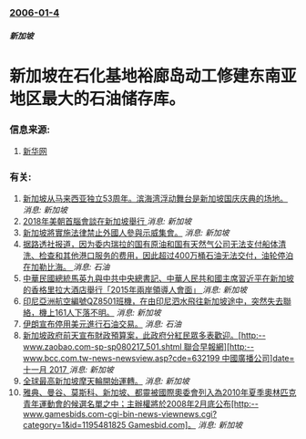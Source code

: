 ### [2006-01-4](/news/2006/01/4/index.md)

##### 新加坡
# 新加坡在石化基地裕廊岛动工修建东南亚地区最大的石油储存库。




### 信息来源:

1. [新华网](http://news.xinhuanet.com/world/2006-01/05/content_4011310.htm)

### 有关:

1. [新加坡从马来西亚独立53周年。滨海湾浮动舞台是新加坡国庆庆典的场地。 ](/zh/news/2018/08/9/新加坡从马来西亚独立53周年-滨海湾浮动舞台是新加坡国庆庆典的场地.md) _消息: 新加坡_
2. [2018年美朝首腦會談在新加坡舉行 ](/zh/news/2018/06/12/2018年美朝首腦會談在新加坡舉行.md) _消息: 新加坡_
3. [新加坡將實施法律禁止外國人參與示威集會。](/zh/news/2017/07/1/新加坡將實施法律禁止外國人參與示威集會.md) _消息: 新加坡_
4. [据路透社报道，因为委内瑞拉的国有原油和国有天然气公司无法支付船体清洗、检查和其他港口服务的费用，因此超过400万桶石油无法交付，油轮停泊在加勒比海。 ](/zh/news/2017/01/26/据路透社报道-因为委内瑞拉的国有原油和国有天然气公司无法支付船体清洗-检查和其他港口服务的费用-因此超过400万桶石油无.md) _消息: 石油_
5. [中華民國總統馬英九與中共中央總書記、中華人民共和國主席習近平在新加坡的香格里拉大酒店舉行「2015年兩岸領導人會面」 ](/zh/news/2015/11/7/中華民國總統馬英九與中共中央總書記-中華人民共和國主席習近平在新加坡的香格里拉大酒店舉行-2015年兩岸領導人會面.md) _消息: 新加坡_
6. [印尼亞洲航空編號QZ8501班機，在由印尼泗水飛往新加坡途中，突然失去聯絡，機上161人下落不明。](/zh/news/2014/12/28/印尼亞洲航空編號QZ8501班機-在由印尼泗水飛往新加坡途中-突然失去聯絡-機上161人下落不明.md) _消息: 新加坡_
7. [伊朗宣布停用美元進行石油交易。](/zh/news/2008/04/30/伊朗宣布停用美元進行石油交易.md) _消息: 石油_
8. [新加坡政府前天宣布財政預算案，此政府分紅民眾多表歡迎。[http:--www.zaobao.com-sp-sp080217_501.shtml 聯合早報網][http:--www.bcc.com.tw-news-newsview.asp?cde=632199 中國廣播公司]date=十一月 2017 ](/zh/news/2008/02/17/新加坡政府前天宣布財政預算案-此政府分紅民眾多表歡迎-http-wwwzaobaocom-sp-sp08021.md) _消息: 新加坡_
9. [全球最高新加坡摩天輪開始運轉。](/zh/news/2008/02/11/全球最高新加坡摩天輪開始運轉.md) _消息: 新加坡_
10. [雅典、曼谷、莫斯科、新加坡、都靈被國際奧委會列入為2010年夏季奧林匹克青年運動會的候選名單之中；主辦權將於2008年2月底公布[http:--www.gamesbids.com-cgi-bin-news-viewnews.cgi?category=1&id=1195481825 Gamesbid.com]。](/zh/news/2007/11/19/雅典-曼谷-莫斯科-新加坡-都靈被國際奧委會列入為2010年夏季奧林匹克青年運動會的候選名單之中-主辦權將於2008年2.md) _消息: 新加坡_
